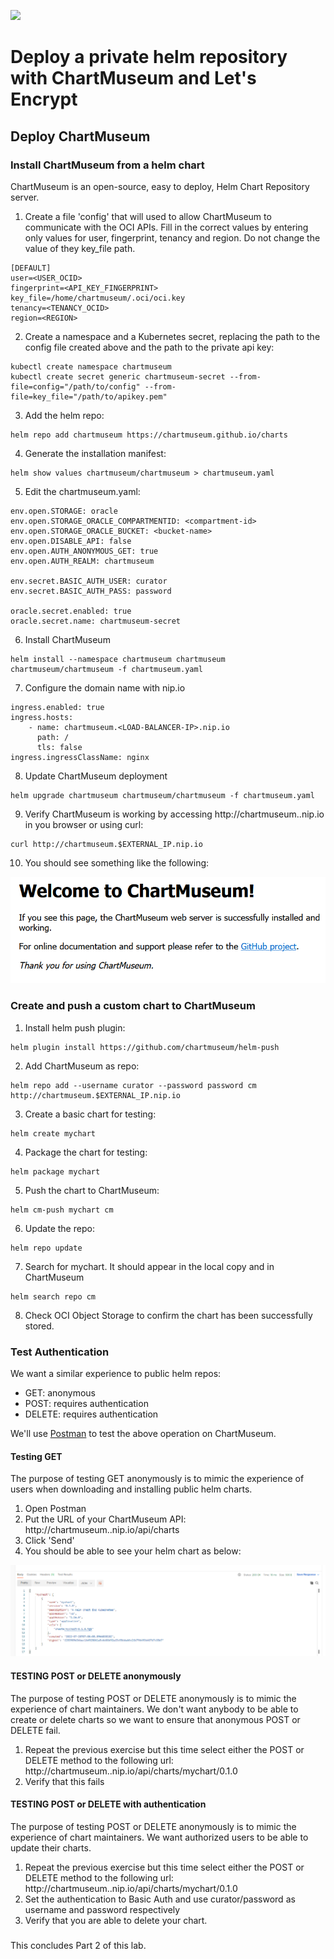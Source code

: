 ![](../../../images/customer.logo2.png)

# Deploy a private helm repository with ChartMuseum and Let's Encrypt
  
## Deploy ChartMuseum

### Install ChartMuseum from a helm chart

ChartMuseum is an open-source, easy to deploy, Helm Chart Repository server.

1. Create a file 'config' that will used to allow ChartMuseum to communicate with the OCI APIs. Fill in the correct values by entering only values for user, fingerprint, tenancy and region. Do not change the value of they key_file path.

```
[DEFAULT]
user=<USER_OCID>
fingerprint=<API_KEY_FINGERPRINT>
key_file=/home/chartmuseum/.oci/oci.key
tenancy=<TENANCY_OCID>
region=<REGION>
```

2. Create a namespace and a Kubernetes secret, replacing the path to the config file created above and the path to the private api key:

```
kubectl create namespace chartmuseum
kubectl create secret generic chartmuseum-secret --from-file=config="/path/to/config" --from-file=key_file="/path/to/apikey.pem"
```

3. Add the helm repo:

```
helm repo add chartmuseum https://chartmuseum.github.io/charts
```

4. Generate the installation manifest:

```
helm show values chartmuseum/chartmuseum > chartmuseum.yaml
```

5. Edit the chartmuseum.yaml:

```
env.open.STORAGE: oracle
env.open.STORAGE_ORACLE_COMPARTMENTID: <compartment-id>
env.open.STORAGE_ORACLE_BUCKET: <bucket-name>
env.open.DISABLE_API: false
env.open.AUTH_ANONYMOUS_GET: true
env.open.AUTH_REALM: chartmuseum

env.secret.BASIC_AUTH_USER: curator
env.secret.BASIC_AUTH_PASS: password

oracle.secret.enabled: true
oracle.secret.name: chartmuseum-secret
```

6. Install ChartMuseum

```
helm install --namespace chartmuseum chartmuseum chartmuseum/chartmuseum -f chartmuseum.yaml
```

7. Configure the domain name with nip.io

```
ingress.enabled: true
ingress.hosts:
    - name: chartmuseum.<LOAD-BALANCER-IP>.nip.io
      path: /
      tls: false
ingress.ingressClassName: nginx
```

8. Update ChartMuseum deployment

```
helm upgrade chartmuseum chartmuseum/chartmuseum -f chartmuseum.yaml
```

9. Verify ChartMuseum is working by accessing http://chartmuseum.<LOAD-BALANCER-IP>.nip.io in you browser or using curl:

```
curl http://chartmuseum.$EXTERNAL_IP.nip.io
```

10. You should see something like the following:

![Welcome to ChartMuseum](images/cm-1.png)

### Create and push a custom chart to ChartMuseum

1. Install helm push plugin:

```
helm plugin install https://github.com/chartmuseum/helm-push
```

2. Add ChartMuseum as repo:

```
helm repo add --username curator --password password cm http://chartmuseum.$EXTERNAL_IP.nip.io
```

3. Create a basic chart for testing:

```
helm create mychart
```

4. Package the chart for testing:

```
helm package mychart
```

5. Push the chart to ChartMuseum:

```
helm cm-push mychart cm
```

6. Update the repo:

```
helm repo update
```

7. Search for mychart. It should appear in the local copy and in ChartMuseum

```
helm search repo cm
```

8. Check OCI Object Storage to confirm the chart has been successfully stored.


### Test Authentication
We want a similar experience to public helm repos:

- GET: anonymous
- POST: requires authentication
- DELETE: requires authentication

We'll use [Postman](https://www.postman.com/) to test the above operation on ChartMuseum.

#### Testing GET

The purpose of testing GET anonymously is to mimic the experience of users when downloading and installing public helm charts.

1. Open Postman
2. Put the URL of your ChartMuseum API: http://chartmuseum.<LOAD-BALANCER-IP>.nip.io/api/charts
3. Click 'Send'
4. You should be able to see your helm chart as below:

![Anonymous GET on ChartMuseum](images/cm-2.png)

#### TESTING POST or DELETE anonymously

The purpose of testing POST or DELETE anonymously is to mimic the experience of chart maintainers. We don't want anybody to be able to create or delete charts so we want to ensure that anonymous POST or DELETE fail.

1. Repeat the previous exercise but this time select either the POST or DELETE method to the following url: http://chartmuseum.<LOAD-BALANCER-IP>.nip.io/api/charts/mychart/0.1.0
2. Verify that this fails

#### TESTING POST or DELETE with authentication

The purpose of testing POST or DELETE anonymously is to mimic the experience of chart maintainers. We want authorized users to be able to update their charts.

1. Repeat the previous exercise but this time select either the POST or DELETE method to the following url: http://chartmuseum.<LOAD-BALANCER-IP>.nip.io/api/charts/mychart/0.1.0
2. Set the authentication to Basic Auth and use curator/password as username and password respectively
3. Verify that you are able to delete your chart.

###

This concludes Part 2 of this lab.
